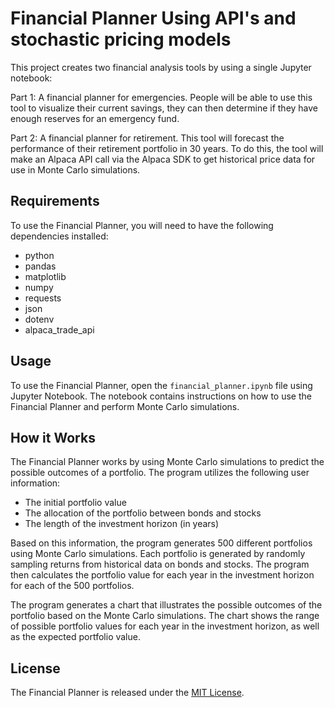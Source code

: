 # Financial Planner Using API's and stochastic pricing models

This project creates two financial analysis tools by using a single Jupyter notebook:

Part 1: A financial planner for emergencies. People will be able to use this tool to visualize their current savings, they can then determine if they have enough reserves for an emergency fund.

Part 2: A financial planner for retirement. This tool will forecast the performance of their retirement portfolio in 30 years. To do this, the tool will make an Alpaca API call via the Alpaca SDK to get historical price data for use in Monte Carlo simulations.

## Requirements

To use the Financial Planner, you will need to have the following dependencies installed:

- python 
- pandas
- matplotlib
- numpy
- requests
- json
- dotenv
- alpaca_trade_api


## Usage

To use the Financial Planner, open the `financial_planner.ipynb` file using Jupyter Notebook. The notebook contains instructions on how to use the Financial Planner and perform Monte Carlo simulations.

## How it Works

The Financial Planner works by using Monte Carlo simulations to predict the possible outcomes of a portfolio. The program utilizes the following user information:

- The initial portfolio value
- The allocation of the portfolio between bonds and stocks
- The length of the investment horizon (in years)

Based on this information, the program generates 500 different portfolios using Monte Carlo simulations. Each portfolio is generated by randomly sampling returns from historical data on bonds and stocks. The program then calculates the portfolio value for each year in the investment horizon for each of the 500 portfolios.

The program generates a chart that illustrates the possible outcomes of the portfolio based on the Monte Carlo simulations. The chart shows the range of possible portfolio values for each year in the investment horizon, as well as the expected portfolio value.

## License

The Financial Planner is released under the [MIT License](LICENSE).
